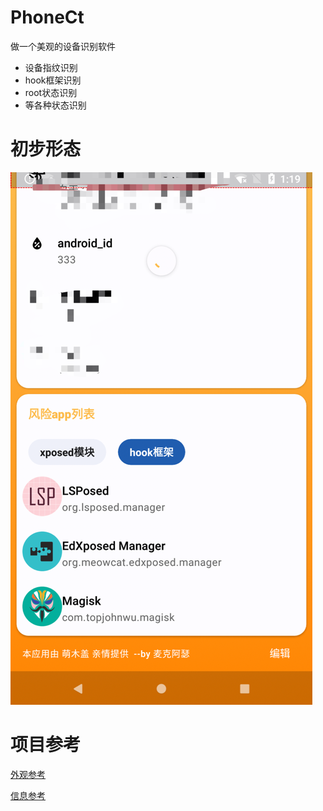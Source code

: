 # PhoneCt

做一个美观的设备识别软件

- 设备指纹识别
- hook框架识别
- root状态识别
- 等各种状态识别

# 初步形态
![软件界面](imgs/img.png)



# 项目参考
[外观参考](https://github.com/WangDaYeeeeee/GeometricWeather)

[信息参考](https://github.com/song-dev/device-info)